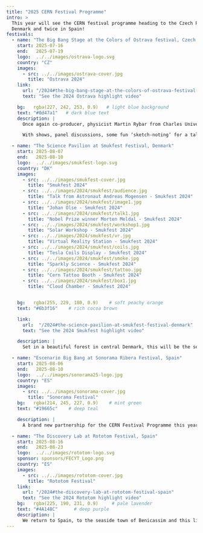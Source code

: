 ```yaml
---
title: "2025 CERN Festival Programme"
intro: >
  This year will see the CERN festival programme heading to the Czech Republic,
  Denmark and twice in Spain!
festivals:
  - name: "The Big Bang Stage at the Colors of Ostrava festival, Czech Republic"
    start: 2025-07-16
    end:   2025-07-19
    logo:  ../../images/ostrava-logo.svg
    country: "CZ"
    images:
      - src: ../../images/ostrava-cover.jpg
        title: "Ostrava 2024"
    link:
      url: "/2024#the-big-bang-stage-at-the-colors-of-ostrava-festival-czech-republic"
      text: "See the 2024 Ostrava highlight video"

    bg:   rgba(227, 242, 253, 0.9)   # light blue background
    text: "#0d47a1"   # dark blue text
    description: |
      Once again co-producer, physicist Martin Rybar from Charles University and the team, have pulled together an incredibly varied programme for the audience of this well-established music festival. 

      With shows, panel discussions, some fun ‘sketch-noting’ for a talk and debate, a conversation with Nobel Prize winner Prof. Morten Meldahl, and a very special interactive 6m artistic installation on the theme of ‘quantum’ all in the incredible setting of the Svet Techniky science space within the confines of the Ostrava music festival, this is sure to be another huge success. 

  - name: "The Science Pavilion at Smukfest Festival, Denmark"
    start: 2025-08-07
    end:   2025-08-10
    logo:  ../../images/smukfest-logo.svg
    country: "DK"
    images:
      - src: ../../images/smukfest-cover.jpg
        title: "Smukfest 2024"
      - src: ../../images/2024/smukfest/audience.jpg
        title: "Talk from Astronaut Andreas Mogensen - Smukfest 2024"
      - src: ../../images/2024/smukfest/image1.jpg
        title: "Johan Olse - Smukfest 2024"
      - src: ../../images/2024/smukfest/talk1.jpg
        title: "Nobel Prize winner Morten Meldal - Smukfest 2024"
      - src: ../../images/2024/smukfest/workshop1.jpg
        title: "Solar Workshop - Smukfest 2024"
      - src: ../../images/2024/smukfest/vr.jpg
        title: "Virtual Reality Station - Smukfest 2024"
      - src: ../../images/2024/smukfest/coils.jpg
        title: "Tesla Coils Display - Smukfest 2024"
      - src: ../../images/2024/smukfest/smoke.jpg
        title: "Sparkly Science - Smukfest 2024"
      - src: ../../images/2024/smukfest/tattoo.jpg
        title: "Cern Tattoo Booth - Smukfest 2024"
      - src: ../../images/2024/smukfest/box1.jpg
        title: "Cloud Chamber - Smukfest 2024"


    bg:   rgba(255, 229, 180, 0.9)    # soft peachy orange
    text: "#6b3f16"    # rich cocoa brown

    link:
      url:  "/2024#the-science-pavilion-at-smukfest-festival-denmark"
      text: "See the 2024 Smukfest highlight video"    

    description: |
      Set in a beautiful forest in central Denmark, this will be the second year for the CERN Festival Programme at Smukfest. Last year’s Science Pavilion had a stellar programme welcoming not only a Nobel Prize winner but also the Danish commander of the International Space Station to the stage. And this year’s programme, co-produced by Joergen Beck Hansen from the Niels Bohr Institute in Copenhagen promises to be very exciting with talks on 'Nuclear power', 'Quantum computing - what’s it all about' and 'The Science of Addiction'... just for starters!

  - name: "Escenario Big Bang at Sonorama Ribera Festival, Spain"
    start: 2025-08-06
    end:   2025-08-10
    logo:  ../../images/sonorama25-logo.jpg
    country: "ES"
    images:
      - src: ../../images/sonorama-cover.jpg
        title: "Sonorama Festival"
    bg:   rgba(214, 245, 227, 0.9)    # mint green
    text: "#19665c"    # deep teal

    description: |
      A brand new partnership for the CERN Festival Programme this year with the highly regarded Sonorama Ribera festival in Aranda de Duero in the north of Spain. This festival with a big focus on all types of Spanish music welcomes over 100’000 people each year and we are delighted that it is opening its doors to their first ever Science Pavilion. With a fantastic team of co-producers : Mathematician and TV star Eduardo Saenz de Cabezón, physicist and outreach maestro Jesus Puerta Pelayo from Madrid, technician and workshop host Ivan Lopez Paz from Barcelona and Cristina Romero Castillo from Barcelona, this new stage is going to be offering free workshops to make your own solar chargers, and turn a piece of CERN history into your own little LED lamp display, and talks from eminent Spanish personalities on Solar eclipses and Astrobiology, this is one festival you don’t want to miss!

  - name: "The Discovery Lab at Rototom Festival, Spain"
    start: 2025-08-16
    end:   2025-08-23
    logo:  ../../images/rototom-logo.svg
    sponsor: sponsors/FECYT_Logo.png
    country: "ES"
    images:
      - src: ../../images/rototom-cover.jpg
        title: "Rototom Festival"
    link:
      url: "/2024#the-discovery-lab-at-rototom-festival-spain"
      text: "See the 2024 Rototom highlight video"
    bg:   rgba(225, 190, 231, 0.9)     # pale lavender
    text: "#4A148C"      # deep purple
    description: |
      We return to Spain, to the seaside town of Benicassim and this lively, friendly reggae music festival now in its 30th year for a second year of the Discovery Lab! With the same co-producers as for Sonorama, the programme running over a full week will have shows, workshops, talks on topics such as the upcoming solar eclipse, cybersecurity and YouTube science stars, with the support of the Spanish Foundation for Science and Technology FECYT, there will be something for everybody under the daily sunshine of Rototom!
---
```


